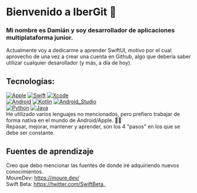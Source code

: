 # Bienvenido a IberGit :vulcan_salute:
### Mi nombre es Damián y soy desarrollador de aplicaciones multiplataforma junior.
Actualmente voy a dedicarme a aprender SwiftUI, motivo por el cual aprovecho de una vez a crear una cuenta en Github, algo que debería saber utilizar cualquier desarollador (y más, a día de hoy).

## Tecnologías:
[![Apple](https://img.shields.io/badge/iOS-999999?style=for-the-badge&logo=apple&logoColor=white&labelColor=101010)]()
[![Swift](https://img.shields.io/badge/Swift-FA7343?style=for-the-badge&logo=swift&logoColor=white&labelColor=101010)]()
[![Xcode](https://img.shields.io/badge/Xcode-1575F9?style=for-the-badge&logo=xcode&logoColor=white&labelColor=101010)]()
</br>
[![Android](https://img.shields.io/badge/Android-3DDC84?style=for-the-badge&logo=android&logoColor=white&labelColor=101010)]()
[![Kotlin](https://img.shields.io/badge/Kotlin-0095D5?style=for-the-badge&logo=kotlin&logoColor=white&labelColor=101010)]()
[![Android_Studio](https://img.shields.io/badge/Android_Studio-3DDC84?style=for-the-badge&logo=android-studio&logoColor=white&labelColor=101010)]()
</br>
[![Python](https://img.shields.io/badge/Python-yellow?style=for-the-badge&logo=python&logoColor=white&labelColor=101010)]()
[![Java](https://img.shields.io/badge/Java-007396?style=for-the-badge&logo=java&logoColor=white&labelColor=101010)]()
</br>
He utilizado varios lenguajes no mencionados, pero prefiero trabajar de forma nativa en el mundo de Android/Apple. :man_technologist:
</br>
Repasar, mejorar, mantener y aprender, son los 4 "pasos" en los que se debe ser constante.
</br>
 ## Fuentes de aprendizaje
 Creo que debo mencionar las fuentes de donde iré adquiriendo nuevos conocimientos.
 </br>
 MoureDev: https://moure.dev/
 </br>
 Swift Beta: https://twitter.com/SwiftBeta_
<!--
**IberGit/IberGit** is a ✨ _special_ ✨ repository because its `README.md` (this file) appears on your GitHub profile.
# Titulo 1
## Titulo 2
### Titulo 3

emojos: https://github-emoji-picker.rickstaa.dev/

Here are some ideas to get you started:

- 🔭 I’m currently working on ...
- 🌱 I’m currently learning ...
- 👯 I’m looking to collaborate on ...
- 🤔 I’m looking for help with ...
- 💬 Ask me about ...
- 📫 How to reach me: ...
- 😄 Pronouns: ...
- ⚡ Fun fact: ...
-->
